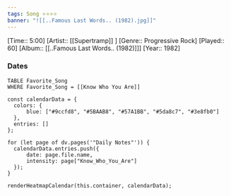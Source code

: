 ```yaml
---
tags: Song ⭐⭐⭐⭐ 
banner: "![[..Famous Last Words.. (1982).jpg]]"
---
```

[Time:: 5:00]
[Artist:: [[Supertramp]] ]
[Genre:: Progressive Rock]
[Played:: 60]
[Album:: [[..Famous Last Words.. (1982)]]]
[Year:: 1982]
### Dates
````dataview
TABLE Favorite_Song
WHERE Favorite_Song = [[Know Who You Are]]
````
  ```dataviewjs
const calendarData = { 
	colors: { 
		blue: ["#9ccfd8", "#5BAAB8", "#57A1BB", "#5da8c7", "#3e8fb0"] 
	}, 
	entries: [] 
}; 

for (let page of dv.pages('"Daily Notes"')) { 
	calendarData.entries.push({ 
		date: page.file.name, 
		intensity: page["Know_Who_You_Are"]
	}); 
} 

renderHeatmapCalendar(this.container, calendarData);
```

